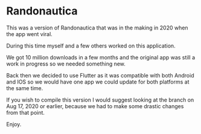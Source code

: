 # Randonautica

This was a version of Randonautica that was in the making in 2020 when the app went viral.

During this time myself and a few others worked on this application.

We got 10 million downloads in a few months and the original app was still a work in progress so we needed something new.

Back then we decided to use Flutter as it was compatible with both Android and IOS so we would have one app we could update for both platforms at the same time.

If you wish to compile this version I would suggest looking at the branch on Aug 17, 2020 or earlier, because we had to make some drastic changes from that point.

Enjoy.
